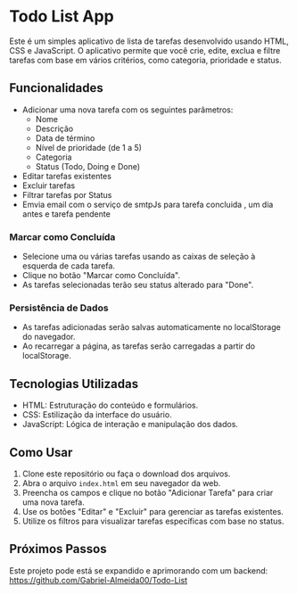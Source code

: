 # Todo List App

Este é um simples aplicativo de lista de tarefas desenvolvido usando HTML, CSS e JavaScript. O aplicativo permite que você crie, edite, exclua e filtre tarefas com base em vários critérios, como categoria, prioridade e status.

## Funcionalidades

- Adicionar uma nova tarefa com os seguintes parâmetros:
  - Nome
  - Descrição
  - Data de término
  - Nível de prioridade (de 1 a 5)
  - Categoria
  - Status (Todo, Doing e Done)
- Editar tarefas existentes
- Excluir tarefas
- Filtrar tarefas por Status
- Emvia email com o serviço de smtpJs para tarefa concluida , um dia antes e tarefa pendente

 ###  Marcar como Concluída

- Selecione uma ou várias tarefas usando as caixas de seleção à esquerda de cada tarefa.
- Clique no botão "Marcar como Concluída".
- As tarefas selecionadas terão seu status alterado para "Done".

###  Persistência de Dados

- As tarefas adicionadas serão salvas automaticamente no localStorage do navegador.
- Ao recarregar a página, as tarefas serão carregadas a partir do localStorage.


## Tecnologias Utilizadas

- HTML: Estruturação do conteúdo e formulários.
- CSS: Estilização da interface do usuário.
- JavaScript: Lógica de interação e manipulação dos dados.

## Como Usar

1. Clone este repositório ou faça o download dos arquivos.
2. Abra o arquivo `index.html` em seu navegador da web.
3. Preencha os campos e clique no botão "Adicionar Tarefa" para criar uma nova tarefa.
4. Use os botões "Editar" e "Excluir" para gerenciar as tarefas existentes.
5. Utilize os filtros para visualizar tarefas específicas com base no status.

## Próximos Passos

Este projeto pode está se expandido e aprimorando com um backend: https://github.com/Gabriel-Almeida00/Todo-List

